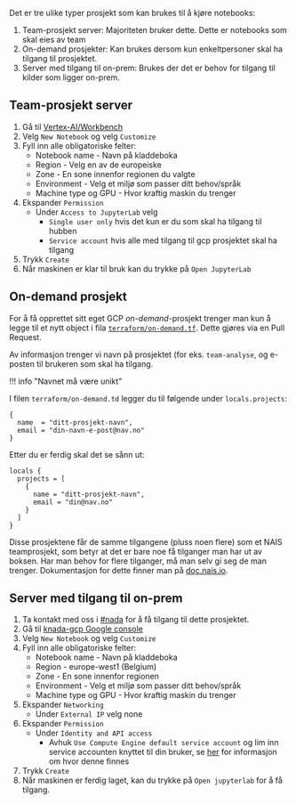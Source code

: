 Det er tre ulike typer prosjekt som kan brukes til å kjøre notebooks:

1. Team-prosjekt server: Majoriteten bruker dette. Dette er notebooks som skal eies av team
2. On-demand prosjekter: Kan brukes dersom kun enkeltpersoner skal ha tilgang til prosjektet.
3. Server med tilgang til on-prem: Brukes der det er behov for tilgang til kilder som ligger on-prem.

## Team-prosjekt server

1. Gå til [Vertex-AI/Workbench](https://console.cloud.google.com/vertex-ai/workbench/instances)
2. Velg `New Notebook` og velg `Customize`
3. Fyll inn alle obligatoriske felter:
    - Notebook name - Navn på kladdeboka
    - Region - Velg en av de europeiske
    - Zone - En sone innenfor regionen du valgte
    - Environment - Velg et miljø som passer ditt behov/språk
    - Machine type og GPU - Hvor kraftig maskin du trenger
4. Ekspander `Permission`
    - Under `Access to JupyterLab` velg
        - `Single user only` hvis det kun er du som skal ha tilgang til hubben
        - `Service account` hvis alle med tilgang til gcp prosjektet skal ha tilgang
5. Trykk `Create`
6. Når maskinen er klar til bruk kan du trykke på `Open JupyterLab`

## On-demand prosjekt

For å få opprettet sitt eget GCP _on-demand_-prosjekt trenger man kun å legge til et nytt object i fila [`terraform/on-demand.tf`](https://github.com/navikt/knada-on-demand-projects/blob/main/terraform/on-demand.tf).
Dette gjøres via en Pull Request.

Av informasjon trenger vi navn på prosjektet (for eks. `team-analyse`, og e-posten til brukeren som skal ha tilgang.

!!! info "Navnet må være unikt"

I filen `terraform/on-demand.td` legger du til følgende under `locals.projects`:
```
{
  name  = "ditt-prosjekt-navn",
  email = "din-navn-e-post@nav.no"
}
```

Etter du er ferdig skal det se sånn ut:
```
locals {
  projects = [
    {
      name = "ditt-prosjekt-navn",
      email = "din@nav.no"
    }
  ]
}
```


Disse prosjektene får de samme tilgangene (pluss noen flere) som et NAIS teamprosjekt, som betyr at det er bare noe få tilganger man har ut av boksen.
Har man behov for flere tilganger, må man selv gi seg de man trenger.
Dokumentasjon for dette finner man på [doc.nais.io](https://doc.nais.io/basics/teams/#access-management).

## Server med tilgang til on-prem

1. Ta kontakt med oss i [#nada](https://nav-it.slack.com/archives/CGRMQHT50) for å få tilgang til dette prosjektet.
2. Gå til [knada-gcp Google console](https://console.cloud.google.com/vertex-ai/workbench/list/instances?orgonly=true&project=knada-gcp&supportedpurview=organizationId)
3. Velg `New Notebook` og velg `Customize`
4. Fyll inn alle obligatoriske felter:
   - Notebook name - Navn på kladdeboka
   - Region - europe-west1 (Belgium)
   - Zone - En sone innenfor regionen
   - Environment - Velg et miljø som passer ditt behov/språk
   - Machine type og GPU - Hvor kraftig maskin du trenger
5. Ekspander `Networking`
   - Under `External IP` velg none
6. Ekspander `Permission`
   - Under `Identity and API access`
      - Avhuk `Use Compute Engine default service account` og lim inn service accounten knyttet til din bruker, se [her](#personlig-service-account-og-secret-manager-hemmelighet-for-brukerteam) for informasjon om hvor denne finnes
7. Trykk `Create`
8. Når maskinen er ferdig laget, kan du trykke på `Open jupyterlab` for å få tilgang.
